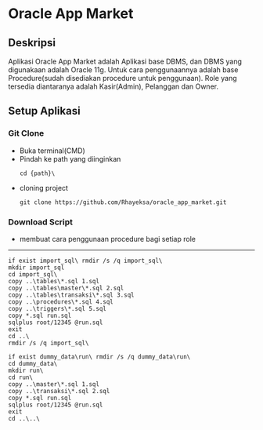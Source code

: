 # Oracle App Market

## Deskripsi

Aplikasi Oracle App Market adalah Aplikasi base DBMS, dan DBMS yang digunakaan adalah Oracle 11g. Untuk cara penggunaannya adalah base Procedure(sudah disediakan procedure untuk penggunaan).
Role yang tersedia diantaranya adalah Kasir(Admin), Pelanggan dan Owner.

## Setup Aplikasi

### Git Clone

- Buka terminal(CMD)
- Pindah ke path yang diinginkan
  ```
  cd {path}\
  ```
- cloning project
  ```
  git clone https://github.com/Rhayeksa/oracle_app_market.git
  ```

### Download Script

- membuat cara penggunaan procedure bagi setiap role

---

```import sql
if exist import_sql\ rmdir /s /q import_sql\
mkdir import_sql
cd import_sql\
copy ..\tables\*.sql 1.sql
copy ..\tables\master\*.sql 2.sql
copy ..\tables\transaksi\*.sql 3.sql
copy ..\procedures\*.sql 4.sql
copy ..\triggers\*.sql 5.sql
copy *.sql run.sql
sqlplus root/12345 @run.sql
exit
cd ..\
rmdir /s /q import_sql\

```

```dummy data
if exist dummy_data\run\ rmdir /s /q dummy_data\run\
cd dummy_data\
mkdir run\
cd run\
copy ..\master\*.sql 1.sql
copy ..\transaksi\*.sql 2.sql
copy *.sql run.sql
sqlplus root/12345 @run.sql
exit
cd ..\..\

```
